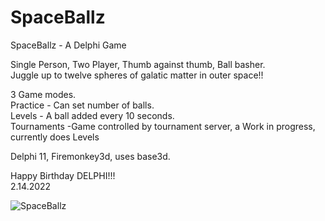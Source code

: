 # SpaceBallz
SpaceBallz - A Delphi Game

Single Person, Two Player, Thumb against thumb, Ball basher.<br>
Juggle up to twelve spheres of galatic matter in outer space!!

3 Game modes.<br>
Practice - Can set number of balls.<br>
Levels - A ball added every 10 seconds.<br>
Tournaments -Game controlled by tournament server, a Work in progress, currently does Levels<br>

Delphi 11, Firemonkey3d, uses base3d.<br>

Happy Birthday DELPHI!!!<br>
2.14.2022<br>

![SpaceBallz](https://user-images.githubusercontent.com/97798670/154183152-719e7b03-c09c-4a66-bef5-db66a537acf1.jpg)
